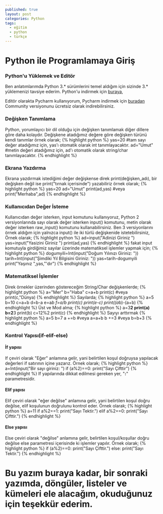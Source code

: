 ```yaml
---
published: true
layout: post
categories: Python
tags:
  - eğitim
  - python
  - türkçe
---
```

# Python ile Programlamaya Giriş
### Python'u Yüklemek ve Editör
Ben anlatımlarımda Python 3.* sürümlerini temel aldığım için sizinde 3.* yüklemenizi tavsiye ederim.
Python'u indirmek için [buraya](https://www.python.org/downloads/ "Python İndirme Sayfası"),

Editör olarakta Pycharm kullanıyorum, Pycharm indirmek için [buradan](https://www.jetbrains.com/pycharm/download/#section=windows "Pycharm İndirme Sayfası") Community versiyonunu ücretsiz olarak indirebilirsiniz.
### Değişken Tanımlama
Python, yorumlayıcı bir dil olduğu için değişken tanımlamak diğer dillere göre daha kolaydır. Değişkene atadığımız değere göre değişken türünü kendi tanımlar örnek olarak;
{% highlight python %}
yas=20 #tam sayı değer atadığımız için, yas'ı otomatik olarak int tanımlayacaktır.
ad="Umut" #metin değeri atadığımız için, ad'ı otomatik olarak string/char tanımlayacaktır.
{% endhighlight %}

### Ekrana Yazdırma
Ekrana yazdırmak istediğimi değer değişkense direk print(değişken_adı), bir değişken değil ise print("tırnak içerisinde") yazabiliriz örnek olarak;
{% highlight python %}
yas=20
ad="Umut"
print(ad,yas) #veya
print("Merhaba",ad)
{% endhighlight %}


### Kullanıcıdan Değer İsteme
Kullanıcıdan değer isterken, input komutunu kullanıyoruz, Python 2 versiyonlarında sayı olarak değer isterken input() komutunu, metin olarak değer isterken raw_input() komutunu kullanabilirsiniz. Ben 3 versiyonlarını örnek aldığım için yalnızca input() ile iki türlü değişkenide istetebilirsiniz, Örnek olarak;
{% highlight python %}
ad=input("Adinizi Giriniz ")
yas=input("Yasizini Giriniz ")
print(ad,yas)
{% endhighlight %}
fakat input komutuyla girdiğimiz sayılar üzerinde matematiksel işlemler yapmak için;
{% highlight python %}
dogumyili=Int(input("Doğum Yılınızı Giriniz: "))
tarih=Int(input("Şimdiki Yıl Bilgisini Giriniz: "))
yas=tarih-dogumyili
print("Yaşınız ",yas,"'dır")
{% endhighlight %}

### Matematiksel İşlemler
Direk örnekler üzerinden göstereceğim
String/Char değişkenlerde;
{% highlight python %}
a="Mer"
b="Haba"
c=a+b
print(c) #veya
print(c,"Dünya)
{% endhighlight %}
Sayılarda;
{% highlight python %}
a=5
b=10
c=a+b
d=b-a
e=a*b
f=a/b
print(c)
print(e-c)
print((a*b)-(a+b)
{% endhighlight %}
Üst ve Mod alma;
{% highlight python %}
a=3**2
print(a)
b=2**3
print(b)
c=12%2
print(c)
{% endhighlight %}
Sayıyı arttırmak
{% highlight python %}
a=5
b=7
a +=b #veya a=a+b
b +=3 #veya b=b+3
{% endhighlight %}

### Kontrol Yapısı(if-elif-else)
#### İf yapısı
If çeviri olarak "Eğer" anlamına gelir, yani belirtilen koşul doğruysa yapılacak değerleri if satırının içine yazarız. Örnek olarak;
{% highlight python %}
a=Int(input("Bir sayı giriniz: ")
if (a%2)==0:
	print("Sayı Çifttir")
{% endhighlight %}
If yapılarında dikkat edilmesi gereken yer, "**:**" parametresidir.
#### Elif yapısı
Elif çeviri olarak "eğer değilse" anlamına gelir, yani belirtilen koşul doğru değilse, elif koşulunun doğrulunu kontrol eder. Örnek olarak;
{% highlight python %}
a=11
if a%2==1:
	print("Sayı Tektir.")
elif a%2==0:
	print("Sayı Çifttir.")
{% endhighlight %}
#### Else yapısı
Else çeviri olarak "değilse" anlamına gelir, belirtilen koşul/koşullar doğru değilse else parametresi içerisinde ki işlemler yapılır. Örnek olarak;
{% highlight python %}
if (a%2)==0:
	print("Sayı Çifttir.")
else:
	print("Sayı Tektir.")
{% endhighlight %}

# Bu yazım buraya kadar, bir sonraki yazımda, döngüler, listeler ve kümeleri ele alacağım, okuduğunuz için teşekkür ederim.



